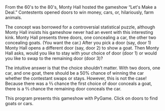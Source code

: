 From the 60's to the 80's, Monty Hall hosted the gameshow “Let's Make a Deal.” Contestents opened doors to win money, cars, or, hilariously, farm animals. 
 
The concept was borrowed for a controversial statistical puzzle, although Monty Hall insists his gameshow never had an event with this interesting kink. Monty Hall presents three doors, one concealing a car, the other two concealing goats. (You want the car.) After you pick a door (say, door 1) Monty Hall opens a different door (say, door 2) to show a goat. Then Monty Hall asks, would you like to stay with your choice of door (door 1) or would you like to swap to the remaining door (door 3)? 
 
The intuitive answer is that the choice shouldn’t matter. With two doors, one car, and one goat, there should be a 50% chance of winning the car whether the contestant swaps or stays. However, this is not the case! Because there was a ⅔ chance the first choice of door conceals a goat, there is a ⅔ chance the remaining door conceals the car. 
 
This program presents this gameshow with PyGame. Click on doors to find goats or cars. 
